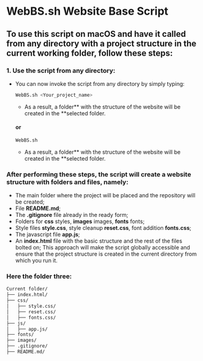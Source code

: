 # WebBS.sh Website Base Script
## To use this script on macOS and have it called from any directory with a project structure in the current working folder, follow these steps:

### 1. **Use the script from any directory**:
- You can now invoke the script from any directory by simply typing:
  ```bash
  WebBS.sh <Your_project_name>
  ```
    - As a result, a folder** with the structure of the website will be created in the **selected folder.
  #### or
  ```bash
  WebBS.sh 
  ```
    - As a result, a folder** with the structure of the website will be created in the **selected folder.


### After performing these steps, the script will create a website structure with folders and files, namely:
- The main folder where the project will be placed and the repository will be created;
- File **README.md**;
- The **.gitignore** file already in the ready form;
- Folders for **css** styles, **images** images, **fonts** fonts;
- Style files **style.css**, style cleanup **reset.css**, font addition **fonts.css**;
- The javascript file **app.js**;
- An **index.html** file with the basic structure and the rest of the files bolted on;
  This approach will make the script globally accessible and ensure that the project structure is created in the current directory from which you run it.

### Here the folder three:
```bash
Current folder/
├── index.html/
├── css/
│   ├── style.css/
│   ├── reset.css/
│   ├── fonts.css/
├── js/
│   ├── app.js/
├── fonts/
├── images/
├── .gitignore/
├── README.md/
```